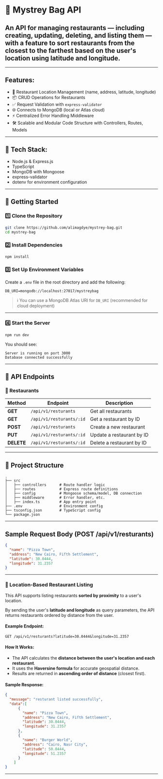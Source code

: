 # 🎒 Mystrey Bag API
An API for managing restaurants — including creating, updating, deleting, and listing them — with a feature to sort restaurants from the closest to the farthest based on the user's location using latitude and longitude.
--

---

##  Features:

* 📍 Restaurant Location Management (name, address, latitude, longitude)
* 📦 CRUD Operations for Restaurants
* ✅ Request Validation with `express-validator`
* 🌐 Connects to MongoDB (local or Atlas cloud)
* ⚡ Centralized Error Handling Middleware
* 🛠 Scalable and Modular Code Structure with Controllers, Routes, Models

---

## 🧰 Tech Stack:

* Node.js & Express.js
* TypeScript
* MongoDB with Mongoose
* express-validator
* dotenv for environment configuration

---

## 🚀 Getting Started

### 1️⃣ Clone the Repository

```bash
git clone https://github.com/alimagdye/mystrey-bag.git
cd mystrey-bag
```

### 2️⃣ Install Dependencies

```bash
npm install
```

### 3️⃣ Set Up Environment Variables

Create a `.env` file in the root directory and add the following:

```env
DB_URI=mongodb://localhost:27017/mystreybag
```

> ℹ️ You can use a MongoDB Atlas URI for `DB_URI` (recommended for cloud deployment)

---

### 4️⃣ Start the Server

```bash
npm run dev
```

You should see:

```
Server is running on port 3000
Database connected successfully
```

---

## 📖 API Endpoints

### 📍 Restaurants

| Method     | Endpoint                 | Description               |
| ---------- | ------------------------ | ------------------------- |
| **GET**    | `/api/v1/resturants`     | Get all restaurants       |
| **GET**    | `/api/v1/resturants/:id` | Get a restaurant by ID    |
| **POST**   | `/api/v1/resturants`     | Create a new restaurant   |
| **PUT**    | `/api/v1/resturants/:id` | Update a restaurant by ID |
| **DELETE** | `/api/v1/resturants/:id` | Delete a restaurant by ID |

---

## 📂 Project Structure

```
.
├── src
│   ├── controllers      # Route handler logic
│   ├── routes           # Express route definitions
│   ├── config           # Mongoose schema/model, DB connection
│   ├── middleware       # Error handler, etc.
│   ├── index.ts         # App entry point
├── .env                 # Environment config
├── tsconfig.json        # TypeScript config
└── package.json
```

---

##  Sample Request Body (POST /api/v1/resturants)

```json
{
  "name": "Pizza Town",
  "address": "New Cairo, Fifth Settlement",
  "latitude": 30.0444,
  "longitude": 31.2357
}
```


---

### 📍 Location-Based Restaurant Listing

This API supports listing restaurants **sorted by proximity** to a user's location.

By sending the user's **latitude and longitude** as query parameters, the API returns restaurants ordered by distance from the user.

####  Example Endpoint:

```
GET /api/v1/resturants?latitude=30.0444&longitude=31.2357
```

####  How It Works:

* The API calculates the **distance between the user's location and each restaurant**.
* It uses the **Haversine formula** for accurate geospatial distance.
* Results are returned in **ascending order of distance** (closest first).

####  Sample Response:

```json
{
  "message": "resturant listed successfully",
  "data":[
      {
        "name": "Pizza Town",
        "address": "New Cairo, Fifth Settlement",
        "latitude": 30.0444,
        "longitude": 31.2357
      },
      {
        "name": "Burger World",
        "address": "Cairo, Nasr City",
        "latitude": 50.0444,
        "longitude": 51.2357
      }
    ]
}
```

---
